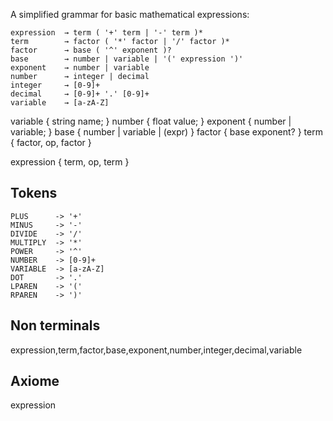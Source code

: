 A simplified grammar for basic mathematical expressions:

```
expression  → term ( '+' term | '-' term )*
term        → factor ( '*' factor | '/' factor )*
factor      → base ( '^' exponent )?
base        → number | variable | '(' expression ')'
exponent    → number | variable
number      → integer | decimal
integer     → [0-9]+
decimal     → [0-9]+ '.' [0-9]+
variable    → [a-zA-Z]
```

variable {
    string name;
}
number {
    float value;
}
exponent {
    number | variable;
}
base {
    number | variable | (expr)
}
factor {
    base 
    exponent?
}
term {
    factor,
    op,
    factor
}

expression {
    term,
    op,
    term
}

## Tokens 
```
PLUS      -> '+'
MINUS     -> '-'
DIVIDE    -> '/'
MULTIPLY  -> '*'
POWER     -> '^'
NUMBER    -> [0-9]+
VARIABLE  -> [a-zA-Z]
DOT       -> '.'
LPAREN    -> '('
RPAREN    -> ')'
```

## Non terminals
expression,term,factor,base,exponent,number,integer,decimal,variable


## Axiome  
expression